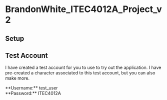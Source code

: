 # BrandonWhite_ITEC4012A_Project_v2

## Setup

## Test Account
<p>I have created a test account for you to use to try out the application. I have pre-created a character associated to this test account, but you can also make more.</p>

<p>**Username:** test_user<br>
**Password:** ITEC4012A</p>

